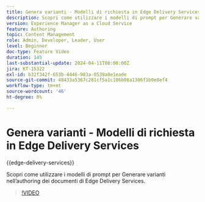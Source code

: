 ```yaml
---
title: Genera varianti - Modelli di richiesta in Edge Delivery Services
description: Scopri come utilizzare i modelli di prompt per Generare varianti nell’authoring dei documenti di Edge Delivery Services.
version: Experience Manager as a Cloud Service
feature: Authoring
topic: Content Management
role: Admin, Developer, Leader, User
level: Beginner
doc-type: Feature Video
duration: 145
last-substantial-update: 2024-04-11T00:00:00Z
jira: KT-15322
exl-id: b32f342f-653b-4446-983a-0539a8e1eade
source-git-commit: 48433a5367c281cf5a1c106b08a1306f1b0e8ef4
workflow-type: tm+mt
source-wordcount: '46'
ht-degree: 0%

---
```


# Genera varianti - Modelli di richiesta in Edge Delivery Services

{{edge-delivery-services}}

Scopri come utilizzare i modelli di prompt per Generare varianti nell’authoring dei documenti di Edge Delivery Services.

>[!VIDEO](https://video.tv.adobe.com/v/3441340/?learn=on&captions=ita)

